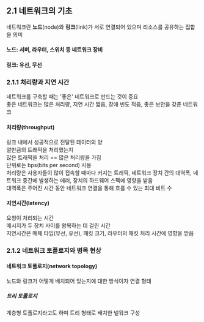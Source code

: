 ## 2.1 네트워크의 기초  
네트워크란 **노드**(node)와 **링크**(link)가 서로 연결되어 있으며 리소스를 공유하는 집합을 의미  
#### 노드: 서버, 라우터, 스위치 등 네트워크 장비  
#### 링크: 유선, 무선

### 2.1.1 처리량과 지연 시간  
네트워크를 구축할 때는 '좋은' 네트워크로 만드는 것이 중요  
좋은 네트워크는 많은 처리량, 지연 시간 짧음, 장애 빈도 적음, 좋은 보안을 갖춘 네트워크  

#### 처리량(throughput)
링크 내에서 성공적으로 전달된 데이터의 양  
얼만큼의 트래픽을 처리했는지  
많은 트래픽을 처리 == 많은 처리량을 가짐  
단위로는 bps(bits per second) 사용  
처리량은 사용자들이 많이 접속할 때마다 커지는 트래픽, 네트워크 장치 간의 대역폭, 네트워크 중간에 발생하는 에러, 장치의 하드웨어 스펙에 영향을 받음  
대역폭은 주어진 시간 동안 네트워크 연결을 통해 흐를 수 있는 최대 비트 수  

#### 지연시간(latency)  
요청이 처리되는 시간  
메시지가 두 장치 사이를 왕복하는 데 걸린 시간  
지연시간은 매체 타입(무선, 유선), 패킷 크기, 라우터의 패킷 처리 시간에 영향을 받음  

### 2.1.2 네트워크 토폴로지와 병목 현상
#### 네트워크 토폴로지(network topology)
노드와 링크가 어떻게 배치되어 있는지에 대한 방식이자 연결 형태  

##### 트리 토폴로지
계층형 토폴로지라고도 하며 트리 형태로 배치한 넽워크 구성  


